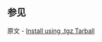 ## 参见

原文 - [Install using .tgz Tarball]( https://docs.mongodb.com/manual/tutorial/install-mongodb-enterprise-on-debian-tarball/ )

